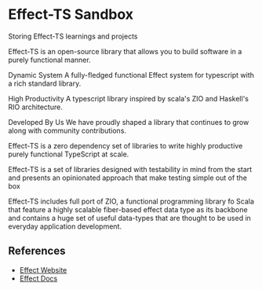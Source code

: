 Effect-TS Sandbox
=================

Storing Effect-TS learnings and projects

Effect-TS is an open-source library that allows you to build software in a purely functional manner.

Dynamic System
A fully-fledged functional Effect system for typescript with a rich standard library.

High Productivity
A typescript library inspired by scala's ZIO and Haskell's RIO architecture.

Developed By Us
We have proudly shaped a library that continues to grow along with community contributions.

Effect-TS is a zero dependency set of libraries to write highly productive purely functional TypeScript at scale.

Effect-TS is a set of libraries designed with testability in mind from the start and presents an opinionated approach
that make testing simple out of the box

Effect-TS includes full port of ZIO, a functional programming library fo Scala that feature a highly scalable fiber-based
effect data type as its backbone and contains a huge set of useful data-types that are thought to be used in everyday
application development.

References
----------

- [Effect Website](https://www.effect.website)
- [Effect Docs](https://www.effect.website/docs/why-effect)
